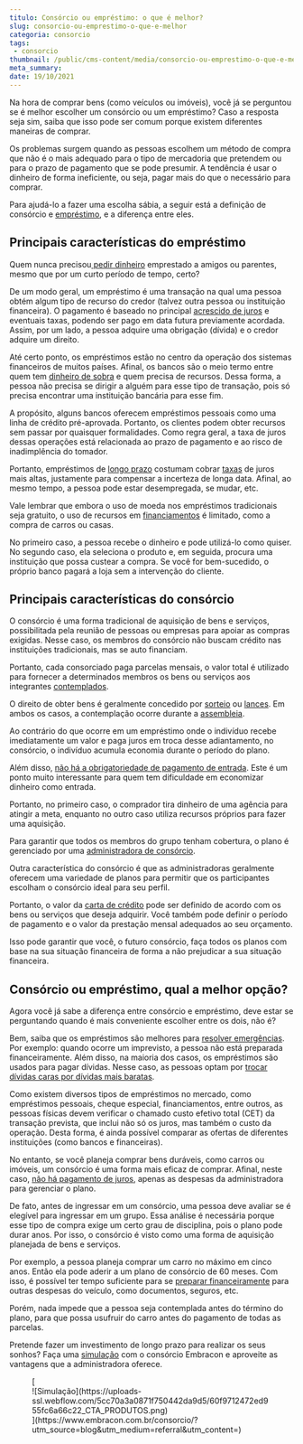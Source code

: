 ```yaml
---
titulo: Consórcio ou empréstimo: o que é melhor?
slug: consorcio-ou-emprestimo-o-que-e-melhor
categoria: consorcio
tags:
 - consorcio
thumbnail: /public/cms-content/media/consorcio-ou-emprestimo-o-que-e-melhor.jpg
meta_summary: 
date: 19/10/2021
---
```

Na hora de comprar bens (como veículos ou imóveis), você já se perguntou se é melhor escolher um consórcio ou um empréstimo? Caso a resposta seja sim, saiba que isso pode ser comum porque existem diferentes maneiras de comprar.

Os problemas surgem quando as pessoas escolhem um método de compra que não é o mais adequado para o tipo de mercadoria que pretendem ou para o prazo de pagamento que se pode presumir. A tendência é usar o dinheiro de forma ineficiente, ou seja, pagar mais do que o necessário para comprar.

Para ajudá-lo a fazer uma escolha sábia, a seguir está a definição de consórcio e [empréstimo](https://www.embracon.com.br/blog/financiamento-emprestimo-ou-consorcio-conheca-todas-as-opcoes), e a diferença entre eles.

Principais características do empréstimo 
-----------------------------------------

Quem nunca precisou[ pedir dinheiro](https://www.embracon.com.br/blog/como-juntar-dinheiro-ainda-este-ano) emprestado a amigos ou parentes, mesmo que por um curto período de tempo, certo?

De um modo geral, um empréstimo é uma transação na qual uma pessoa obtém algum tipo de recurso do credor (talvez outra pessoa ou instituição financeira). O pagamento é baseado no principal [acrescido de juros](https://www.embracon.com.br/blog/como-os-juros-afetam-a-sua-vida) e eventuais taxas, podendo ser pago em data futura previamente acordada. Assim, por um lado, a pessoa adquire uma obrigação (dívida) e o credor adquire um direito.

Até certo ponto, os empréstimos estão no centro da operação dos sistemas financeiros de muitos países. Afinal, os bancos são o meio termo entre quem tem [dinheiro de sobra](https://www.embracon.com.br/blog/comece-a-poupar-dinheiro-ainda-em-2021) e quem precisa de recursos. Dessa forma, a pessoa não precisa se dirigir a alguém para esse tipo de transação, pois só precisa encontrar uma instituição bancária para esse fim.

A propósito, alguns bancos oferecem empréstimos pessoais como uma linha de crédito pré-aprovada. Portanto, os clientes podem obter recursos sem passar por quaisquer formalidades. Como regra geral, a taxa de juros dessas operações está relacionada ao prazo de pagamento e ao risco de inadimplência do tomador.

Portanto, empréstimos de [longo prazo](https://www.embracon.com.br/blog/como-investir-em-curto-medio-e-longo-prazo) costumam cobrar [taxas](https://www.embracon.com.br/blog/quais-sao-as-principais-taxas-do-consorcio) de juros mais altas, justamente para compensar a incerteza de longa data. Afinal, ao mesmo tempo, a pessoa pode estar desempregada, se mudar, etc.

Vale lembrar que embora o uso de moeda nos empréstimos tradicionais seja gratuito, o uso de recursos em [financiamentos](https://www.embracon.com.br/blog/financiamento-ou-consorcio-o-que-e-melhor-na-compra-de-um-imovel) é limitado, como a compra de carros ou casas.

No primeiro caso, a pessoa recebe o dinheiro e pode utilizá-lo como quiser. No segundo caso, ela seleciona o produto e, em seguida, procura uma instituição que possa custear a compra. Se você for bem-sucedido, o próprio banco pagará a loja sem a intervenção do cliente.

Principais características do consórcio 
----------------------------------------

O consórcio é uma forma tradicional de aquisição de bens e serviços, possibilitada pela reunião de pessoas ou empresas para apoiar as compras exigidas. Nesse caso, os membros do consórcio não buscam crédito nas instituições tradicionais, mas se auto financiam.

Portanto, cada consorciado paga parcelas mensais, o valor total é utilizado para fornecer a determinados membros os bens ou serviços aos integrantes [contemplados](https://www.embracon.com.br/blog/como-ser-contemplado-mais-rapido-no-consorcio).

O direito de obter bens é geralmente concedido por [sorteio](https://www.embracon.com.br/conhecaoconsorcio/como-sao-realizados-os-sorteios-nas-assembleias) ou [lances](https://www.embracon.com.br/blog/como-funcionam-os-tipos-de-lances-no-consorcio). Em ambos os casos, a contemplação ocorre durante a [assembleia](https://www.embracon.com.br/blog/o-que-e-a-assembleia-de-consorcio).

Ao contrário do que ocorre em um empréstimo onde o indivíduo recebe imediatamente um valor e paga juros em troca desse adiantamento, no consórcio, o indivíduo acumula economia durante o período do plano.

Além disso, [não há a obrigatoriedade de pagamento de entrada](https://www.embracon.com.br/blog/consorcio-nao-tem-entrada-saiba-mais). Este é um ponto muito interessante para quem tem dificuldade em economizar dinheiro como entrada.

Portanto, no primeiro caso, o comprador tira dinheiro de uma agência para atingir a meta, enquanto no outro caso utiliza recursos próprios para fazer uma aquisição.

Para garantir que todos os membros do grupo tenham cobertura, o plano é gerenciado por uma [administradora de consórcio](https://www.embracon.com.br/blog/afinal-o-que-uma-administradora-de-consorcio-faz).

Outra característica do consórcio é que as administradoras geralmente oferecem uma variedade de planos para permitir que os participantes escolham o consórcio ideal para seu perfil.

Portanto, o valor da [carta de crédito](https://www.embracon.com.br/carta-de-credito) pode ser definido de acordo com os bens ou serviços que deseja adquirir. Você também pode definir o período de pagamento e o valor da prestação mensal adequados ao seu orçamento.

Isso pode garantir que você, o futuro consórcio, faça todos os planos com base na sua situação financeira de forma a não prejudicar a sua situação financeira.

Consórcio ou empréstimo, qual a melhor opção? 
----------------------------------------------

Agora você já sabe a diferença entre consórcio e empréstimo, deve estar se perguntando quando é mais conveniente escolher entre os dois, não é?

Bem, saiba que os empréstimos são melhores para [resolver emergências](https://www.embracon.com.br/blog/como-fazer-uma-reserva-de-emergencia). Por exemplo: quando ocorre um imprevisto, a pessoa não está preparada financeiramente. Além disso, na maioria dos casos, os empréstimos são usados ​​para pagar dívidas. Nesse caso, as pessoas optam por [trocar dívidas caras por dívidas mais baratas](https://www.embracon.com.br/blog/dicas-para-sair-das-dividas).

Como existem diversos tipos de empréstimos no mercado, como empréstimos pessoais, cheque especial, financiamentos, entre outros, as pessoas físicas devem verificar o chamado custo efetivo total (CET) da transação prevista, que inclui não só os juros, mas também o custo da operação. Desta forma, é ainda possível comparar as ofertas de diferentes instituições (como bancos e financeiras).

No entanto, se você planeja comprar bens duráveis, como carros ou imóveis, um consórcio é uma forma mais eficaz de comprar. Afinal, neste caso, [não há pagamento de juros](https://www.embracon.com.br/blog/parcela-de-consorcio-tem-juros), apenas as despesas da administradora para gerenciar o plano.

De fato, antes de ingressar em um consórcio, uma pessoa deve avaliar se é elegível para ingressar em um grupo. Essa análise é necessária porque esse tipo de compra exige um certo grau de disciplina, pois o plano pode durar anos. Por isso, o consórcio é visto como uma forma de aquisição planejada de bens e serviços.

Por exemplo, a pessoa planeja comprar um carro no máximo em cinco anos. Então ela pode aderir a um plano de consórcio de 60 meses. Com isso, é possível ter tempo suficiente para se [preparar financeiramente](https://www.embracon.com.br/blog/5-passos-para-se-planejar-financeiramente-para-2021) para outras despesas do veículo, como documentos, seguros, etc.

Porém, nada impede que a pessoa seja contemplada antes do término do plano, para que possa usufruir do carro antes do pagamento de todas as parcelas.

Pretende fazer um investimento de longo prazo para realizar os seus sonhos? Faça uma [simulação](https://www.embracon.com.br/servicos/simulacao-de-consorcio) com o consórcio Embracon e aproveite as vantagens que a administradora oferece.

<figure class="w-richtext-figure-type-image w-richtext-align-center">[<div>![Simulação](https://uploads-ssl.webflow.com/5cc70a3a0871f750442da9d5/60f9712472ed955fc6a66c22_CTA_PRODUTOS.png)</div>](https://www.embracon.com.br/consorcio/?utm_source=blog&utm_medium=referral&utm_content=)</figure>

